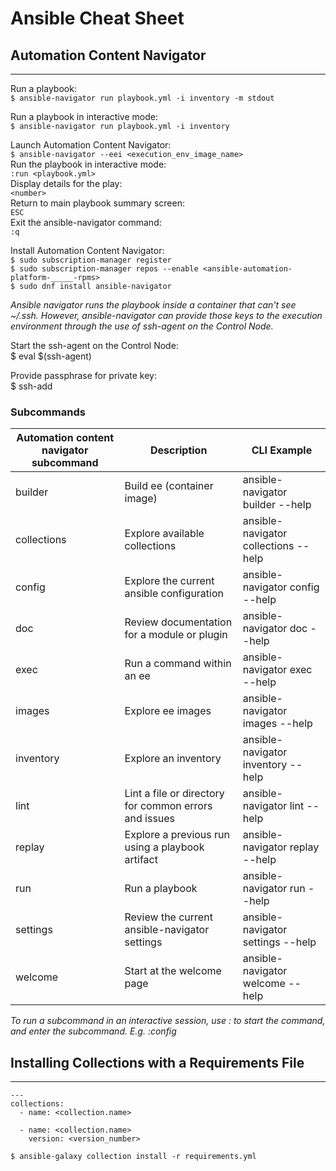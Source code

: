 # Ansible Cheat Sheet

## Automation Content Navigator
---

Run a playbook:  
`$ ansible-navigator run playbook.yml -i inventory -m stdout`  

Run a playbook in interactive mode:  
`$ ansible-navigator run playbook.yml -i inventory` 

Launch Automation Content Navigator:  
`$ ansible-navigator --eei <execution_env_image_name>`  
Run the playbook in interactive mode:  
`:run <playbook.yml>`  
Display details for the play:  
`<number>`  
Return to main playbook summary screen:  
`ESC`  
Exit the ansible-navigator command:  
`:q`  

Install Automation Content Navigator:  
`$ sudo subscription-manager register`  
`$ sudo subscription-manager repos --enable <ansible-automation-platform-_____-rpms>`  
`$ sudo dnf install ansible-navigator`  

*Ansible navigator runs the playbook inside a container that can't see ~/.ssh. However, ansible-navigator can provide those keys to the execution environment through the use of ssh-agent on the Control Node.* 

Start the ssh-agent on the Control Node:  
$ eval $(ssh-agent)

Provide passphrase for private key:  
$ ssh-add

### Subcommands 
| Automation content navigator subcommand | Description | CLI Example |
| --------------------------------------- | ----------- | ----------- |
| builder | Build ee (container image) | ansible-navigator builder --help |
| collections | Explore available collections | ansible-navigator collections --help |
| config | Explore the current ansible configuration | ansible-navigator config --help |
| doc | Review documentation for a module or plugin | ansible-navigator doc --help |
| exec | Run a command within an ee | ansible-navigator exec --help |
| images | Explore ee images | ansible-navigator images --help |
| inventory | Explore an inventory | ansible-navigator inventory --help |
| lint | Lint a file or directory for common errors and issues | ansible-navigator lint --help |
| replay | Explore a previous run using a playbook artifact | ansible-navigator replay --help |
| run | Run a playbook | ansible-navigator run --help |
| settings | Review the current ansible-navigator settings | ansible-navigator settings --help |
| welcome | Start at the welcome page | ansible-navigator welcome --help |

*To run a subcommand in an interactive session, use : to start the command, and enter the subcommand. E.g. :config* 

## Installing Collections with a Requirements File 
--- 

```
---
collections:
  - name: <collection.name>

  - name: <collection.name>
    version: <version_number>
```

`$ ansible-galaxy collection install -r requirements.yml`


